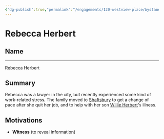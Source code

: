 ```yaml
---
{"dg-publish":true,"permalink":"/engagements/120-westview-place/bystanders/rebecca-herbert/","noteIcon":"","created":"2024-08-21T17:33:32.000-04:00","updated":"2025-01-07T22:40:43.760-05:00"}
---
```


# Rebecca Herbert

## Name
----
Rebecca Herbert

## Summary
Rebecca was a lawyer in the city, but recently experienced some kind of work-related stress. The family moved to [Shaftsbury](../Locations/Shaftsbury.md) to get a change of pace after she quit her job, and to help with her son [Willie Herbert](Willie%20Herbert.md)'s illness.

## Motivations
- **Witness** (to reveal information)
